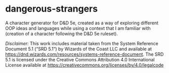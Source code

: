 # dangerous-strangers
A character generator for D&amp;D 5e, created as a way of exploring different OOP ideas and languages while using a context that I am familiar with (creation of a character following the D&D 5e ruleset).





*Disclaimer:*
This work includes material taken from the System Reference Document 5.1 (“SRD 5.1”) by Wizards of the Coast LLC and available at https://dnd.wizards.com/resources/systems-reference-document. 
The SRD 5.1 is licensed under the Creative Commons Attribution 4.0 International License available at https://creativecommons.org/licenses/by/4.0/legalcode

